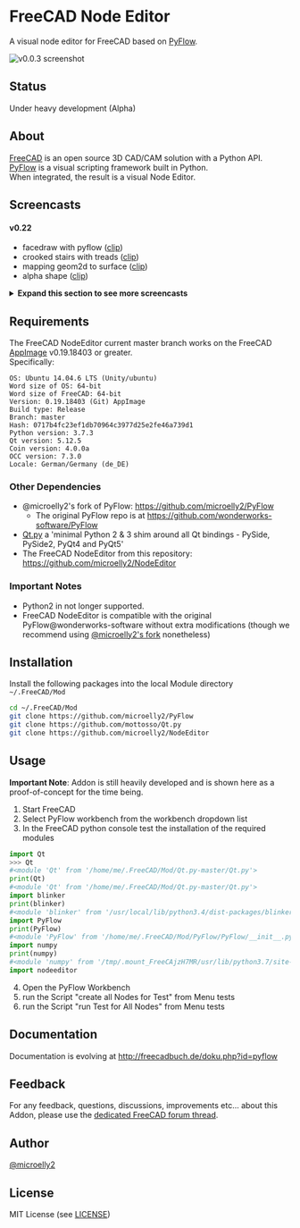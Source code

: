 # FreeCAD Node Editor
A visual node editor for FreeCAD based on [PyFlow](https://wonderworks-software.github.io/PyFlow).

![v0.0.3 screenshot](https://user-images.githubusercontent.com/4140247/60964703-fd265580-a2e1-11e9-906b-7dd91a754785.png)

## Status
Under heavy development (Alpha)

## About
[FreeCAD](https://www.freecadweb.org) is an open source 3D CAD/CAM solution with a Python API.  
[PyFlow](https://wonderworks-software.github.io/PyFlow) is a visual scripting framework built in Python.  
When integrated, the result is a visual Node Editor.

## Screencasts

#### v0.22

  - facedraw with pyflow ([clip](https://youtu.be/7FInafkuuEI))
  - crooked stairs with treads ([clip](https://youtu.be/zy8wqJsP9VI))
  - mapping geom2d to surface ([clip](https://youtu.be/8PUBl8KmUx0))
  - alpha shape ([clip](https://youtu.be/PbRHFuk1ojk))

<details>
  <summary><b>Expand this section to see more screencasts</b></summary>

### Important Note
To view the latest PyFlow/NodeEditor development screencasts go to either @microelly2's:  

* website: http://freecadbuch.de/doku.php?id=pyflow
* YouTube PyFlow [playlist](https://www.youtube.com/watch?v=RO3m7oK3AN8&list=PLIxaznuCUATKBEV6bkRLySstKxbGxrmlr)

Here are some highlight selections:

#### v0.0.6

  - generator for vector array, grids and bspline surfaces ([clip](https://youtu.be/fCelpH6e7Xc))
  - from  vectors to vectorlist to vectorarray to surface ([clip](https://youtu.be/H2B6_yldrj8))
  - from vectors to vectorlist to polygon ([clip](https://youtu.be/w5iJYJGBAQE))
  - polygon with input pins for vectors ([clip](https://youtu.be/g5ZAEO5CPWQ))

#### first steps

  - v0.0.4 ([clip](https://youtu.be/XaBEMbWZxAM))
  - v0.0.3 ([clip](https://youtu.be/9B2AxDQQDeg))
  - v0.0.1 ([clip](https://youtu.be/39VoYv0OTNU))

</details>

## Requirements

The FreeCAD NodeEditor current master branch works on the FreeCAD [AppImage](https://www.freecadweb.org/wiki/AppImage) v0.19.18403 or greater.  
Specifically:  

    OS: Ubuntu 14.04.6 LTS (Unity/ubuntu)
    Word size of OS: 64-bit
    Word size of FreeCAD: 64-bit
    Version: 0.19.18403 (Git) AppImage
    Build type: Release
    Branch: master
    Hash: 0717b4fc23ef1db70964c3977d25e2fe46a739d1
    Python version: 3.7.3
    Qt version: 5.12.5
    Coin version: 4.0.0a
    OCC version: 7.3.0
    Locale: German/Germany (de_DE)

### Other Dependencies

* @microelly2's fork of PyFlow: https://github.com/microelly2/PyFlow  
  * The original PyFlow repo is at https://github.com/wonderworks-software/PyFlow
* [Qt.py](https://github.com/mottosso/Qt.py) a 'minimal Python 2 & 3 shim around all Qt bindings - PySide, PySide2, PyQt4 and PyQt5'
* The FreeCAD NodeEditor from this repository: https://github.com/microelly2/NodeEditor

### Important Notes
* Python2 in not longer supported.  
* FreeCAD NodeEditor is compatible with the original PyFlow@wonderworks-software without extra modifications (though we recommend using [@microelly2's fork](https://github.com/microelly2/PyFlow) nonetheless)

## Installation

Install the following packages into the local Module directory `~/.FreeCAD/Mod`

```bash
cd ~/.FreeCAD/Mod
git clone https://github.com/microelly2/PyFlow
git clone https://github.com/mottosso/Qt.py
git clone https://github.com/microelly2/NodeEditor
```

## Usage

**Important Note**: Addon is still heavily developed and is shown here as a proof-of-concept for the time being.  
1. Start FreeCAD
2. Select PyFlow workbench from the workbench dropdown list
3. In the FreeCAD python console test the installation of the required modules
  ```python
import Qt
>>> Qt
#<module 'Qt' from '/home/me/.FreeCAD/Mod/Qt.py-master/Qt.py'>
print(Qt)
#<module 'Qt' from '/home/me/.FreeCAD/Mod/Qt.py-master/Qt.py'>
import blinker
print(blinker)
#<module 'blinker' from '/usr/local/lib/python3.4/dist-packages/blinker/__init__.py'>
import PyFlow
print(PyFlow)
#<module 'PyFlow' from '/home/me/.FreeCAD/Mod/PyFlow/PyFlow/__init__.py'>
import numpy
print(numpy)
#<module 'numpy' from '/tmp/.mount_FreeCAjzH7MR/usr/lib/python3.7/site-packages/numpy/__init__.py'>
import nodeeditor
```
4. Open the PyFlow Workbench
5. run the Script "create all Nodes for Test"  from Menu tests
6. run the Script "run Test for All Nodes"  from Menu tests


## Documentation
Documentation is evolving at http://freecadbuch.de/doku.php?id=pyflow

## Feedback
For any feedback, questions, discussions, improvements etc... about this Addon, please use the [dedicated FreeCAD forum thread](https://forum.freecadweb.org/viewtopic.php?f=8&t=36299).

## Author
[@microelly2](https://github.com/microelly2)  

## License
MIT License (see [LICENSE](./LICENSE))
